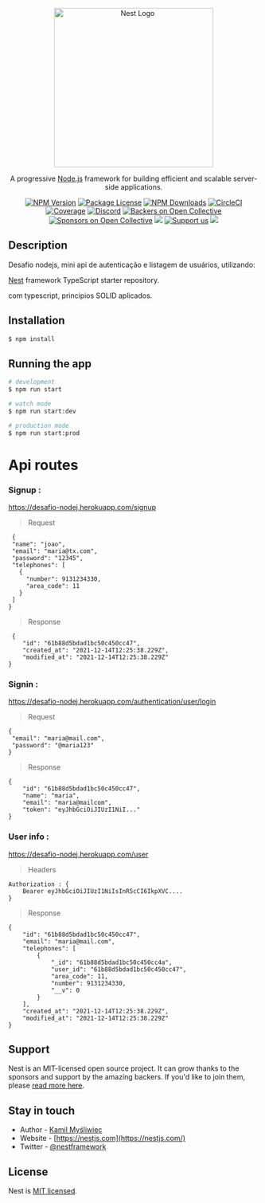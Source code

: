 <p align="center">
  <a href="http://nestjs.com/" target="blank"><img src="https://nestjs.com/img/logo_text.svg" width="320" alt="Nest Logo" /></a>
</p>

[circleci-image]: https://img.shields.io/circleci/build/github/nestjs/nest/master?token=abc123def456
[circleci-url]: https://circleci.com/gh/nestjs/nest

  <p align="center">A progressive <a href="http://nodejs.org" target="_blank">Node.js</a> framework for building efficient and scalable server-side applications.</p>
    <p align="center">
<a href="https://www.npmjs.com/~nestjscore" target="_blank"><img src="https://img.shields.io/npm/v/@nestjs/core.svg" alt="NPM Version" /></a>
<a href="https://www.npmjs.com/~nestjscore" target="_blank"><img src="https://img.shields.io/npm/l/@nestjs/core.svg" alt="Package License" /></a>
<a href="https://www.npmjs.com/~nestjscore" target="_blank"><img src="https://img.shields.io/npm/dm/@nestjs/common.svg" alt="NPM Downloads" /></a>
<a href="https://circleci.com/gh/nestjs/nest" target="_blank"><img src="https://img.shields.io/circleci/build/github/nestjs/nest/master" alt="CircleCI" /></a>
<a href="https://coveralls.io/github/nestjs/nest?branch=master" target="_blank"><img src="https://coveralls.io/repos/github/nestjs/nest/badge.svg?branch=master#9" alt="Coverage" /></a>
<a href="https://discord.gg/G7Qnnhy" target="_blank"><img src="https://img.shields.io/badge/discord-online-brightgreen.svg" alt="Discord"/></a>
<a href="https://opencollective.com/nest#backer" target="_blank"><img src="https://opencollective.com/nest/backers/badge.svg" alt="Backers on Open Collective" /></a>
<a href="https://opencollective.com/nest#sponsor" target="_blank"><img src="https://opencollective.com/nest/sponsors/badge.svg" alt="Sponsors on Open Collective" /></a>
  <a href="https://paypal.me/kamilmysliwiec" target="_blank"><img src="https://img.shields.io/badge/Donate-PayPal-ff3f59.svg"/></a>
    <a href="https://opencollective.com/nest#sponsor"  target="_blank"><img src="https://img.shields.io/badge/Support%20us-Open%20Collective-41B883.svg" alt="Support us"></a>
  <a href="https://twitter.com/nestframework" target="_blank"><img src="https://img.shields.io/twitter/follow/nestframework.svg?style=social&label=Follow"></a>
</p>
  <!--[![Backers on Open Collective](https://opencollective.com/nest/backers/badge.svg)](https://opencollective.com/nest#backer)
  [![Sponsors on Open Collective](https://opencollective.com/nest/sponsors/badge.svg)](https://opencollective.com/nest#sponsor)-->





## Description

Desafio nodejs, mini api de autenticação e listagem de usuários, utilizando:

[Nest](https://github.com/nestjs/nest) framework TypeScript starter repository.

com typescript, principios SOLID aplicados. 

## Installation

```bash
$ npm install
```

## Running the app

```bash
# development
$ npm run start

# watch mode
$ npm run start:dev

# production mode
$ npm run start:prod
```

# Api routes

###  **Signup** :
 https://desafio-nodej.herokuapp.com/signup 

> Request 

     {
     "name": "joao",
     "email": "maria@tx.com",
     "password": "12345",
     "telephones": [
       {
         "number": 9131234330,
         "area_code": 11
       }
     ]
    }

> Response

     {
    	"id": "61b88d5bdad1bc50c450cc47",
    	"created_at": "2021-12-14T12:25:38.229Z",
    	"modified_at": "2021-12-14T12:25:38.229Z"
    }

###  **Signin** :
https://desafio-nodej.herokuapp.com/authentication/user/login

> Request 

    {
     "email": "maria@mail.com",
     "password": "@maria123"
    }

> Response

    {
    	"id": "61b88d5bdad1bc50c450cc47",
    	"name": "maria",
    	"email": "maria@mailcom",
    	"token": "eyJhbGciOiJIUzI1NiI..."
    }

###  **User info** :
https://desafio-nodej.herokuapp.com/user

> Headers

    Authorization : {
    	Bearer eyJhbGciOiJIUzI1NiIsInR5cCI6IkpXVC....
    }

> Response

    {
    	"id": "61b88d5bdad1bc50c450cc47",
    	"email": "maria@mail.com",
    	"telephones": [
    		{
    			"_id": "61b88d5bdad1bc50c450cc4a",
    			"user_id": "61b88d5bdad1bc50c450cc47",
    			"area_code": 11,
    			"number": 9131234330,
    			"__v": 0
    		}
    	],
    	"created_at": "2021-12-14T12:25:38.229Z",
    	"modified_at": "2021-12-14T12:25:38.229Z"
    }


## Support

Nest is an MIT-licensed open source project. It can grow thanks to the sponsors and support by the amazing backers. If you'd like to join them, please [read more here](https://docs.nestjs.com/support).

## Stay in touch

- Author - [Kamil Myśliwiec](https://kamilmysliwiec.com)
- Website - [https://nestjs.com](https://nestjs.com/)
- Twitter - [@nestframework](https://twitter.com/nestframework)

## License

Nest is [MIT licensed](LICENSE).
